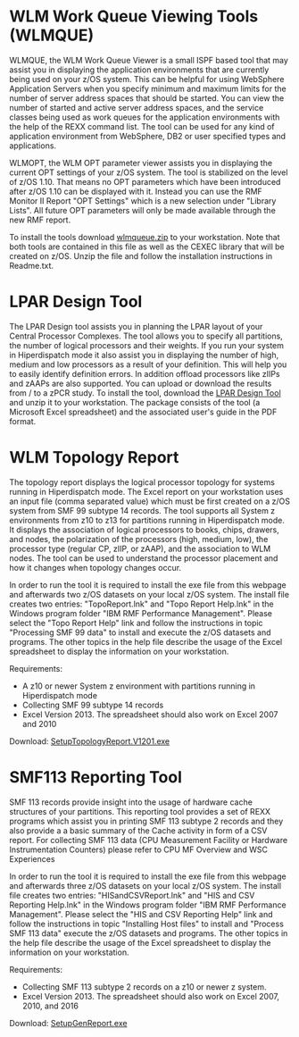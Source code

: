 WLM Work Queue Viewing Tools (WLMQUE)
=====================================
WLMQUE, the WLM Work Queue Viewer is a small ISPF based tool that may assist you in displaying the application environments that are currently being used on your z/OS system. This can be helpful for using WebSphere Application Servers when you specify minimum and maximum limits for the number of server address spaces that should be started. You can view the number of started and active server address spaces, and the service classes being used as work queues for the application environments with the help of the REXX command list. The tool can be used for any kind of application environment from WebSphere, DB2 or user specified types and applications.
 
WLMOPT, the WLM OPT parameter viewer assists you in displaying the current OPT settings of your z/OS system. The tool is stabilized on the level of z/OS 1.10. That means no OPT parameters which have been introduced after z/OS 1.10 can be displayed with it. Instead you can use the RMF Monitor II Report "OPT Settings" which is a new selection under "Library Lists". All future OPT parameters will only be made available through the new RMF report.
 
To install the tools download [wlmqueue.zip](https://ibm.biz/BdZgnS) to your workstation. Note that both tools are contained in this file as well as the CEXEC library that will be created on z/OS. Unzip the file and follow the installation instructions in Readme.txt.

LPAR Design Tool
================
The LPAR Design tool assists you in planning the LPAR layout of your Central Processor Complexes. The tool allows you to specify all partitions, the number of logical processors and their weights. If you run your system in Hiperdispatch mode it also assist you in displaying the number of high, medium and low processors as a result of your definition. This will help you to easily identify definition errors. In addition offload processors like zIIPs and zAAPs are also supported. You can upload or download the results from / to a zPCR study. To install the tool, download the [LPAR Design Tool](https://ibm.biz/BdZgee) and unzip it to your workstation. The package consists of the tool (a Microsoft Excel spreadsheet) and the associated user's guide in the PDF format.
 
WLM Topology Report
===================
The topology report displays the logical processor topology for systems running in Hiperdispatch mode. The Excel report on your workstation uses an input file (comma separated value) which must be first created on a z/OS system from SMF 99 subtype 14 records. The tool supports all System z environments from z10 to z13 for partitions running in Hiperdispatch mode. It displays the association of logical processors to books, chips, drawers, and nodes, the polarization of the processors (high, medium, low), the processor type (regular CP, zIIP, or zAAP), and the association to WLM nodes. The tool can be used to understand the processor placement and how it changes when topology changes occur.
 
In order to run the tool it is required to install the exe file from this webpage and afterwards two z/OS datasets on your local z/OS system. The install file creates two entries: "TopoReport.lnk" and "Topo Report Help.lnk" in the Windows program folder "IBM RMF Performance Management". Please select the "Topo Report Help" link and follow the instructions in topic "Processing SMF 99 data" to install and execute the z/OS datasets and programs. The other topics in the help file describe the usage of the Excel spreadsheet to display the information on your workstation.
 
Requirements:
* A z10 or newer System z environment with partitions running in Hiperdispatch mode
* Collecting SMF 99 subtype 14 records
* Excel Version 2013. The spreadsheet should also work on Excel 2007 and 2010


Download: [SetupTopologyReport.V1201.exe](https://ibm.biz/BdZgeb)
 
SMF113 Reporting Tool
=====================
SMF 113 records provide insight into the usage of hardware cache structures of your partitions. This reporting tool provides a set of REXX programs which assist you in printing SMF 113 subtype 2 records and they also provide a a basic summary of the Cache activity in form of a CSV report. For collecting SMF 113 data (CPU Measurement Facility or Hardware Instrumentation Counters) please refer to  CPU MF Overview and WSC Experiences
 
In order to run the tool it is required to install the exe file from this webpage and afterwards three z/OS datasets on your local z/OS system. The install file creates two entries: "HISandCSVReport.lnk" and "HIS and CSV Reporting Help.lnk" in the Windows program folder "IBM RMF Performance Management". Please select the "HIS and CSV Reporting Help" link and follow the instructions in topic "Installing Host files" to install and "Process SMF 113 data" execute the z/OS datasets and programs. The other topics in the help file describe the usage of the Excel spreadsheet to display the information on your workstation.
 
Requirements:
* Collecting SMF 113 subtype 2 records on a z10 or newer z system.
* Excel Version 2013. The spreadsheet should also work on Excel 2007, 2010, and 2016

Download: [SetupGenReport.exe](https://ibm.biz/BdZgeh)
